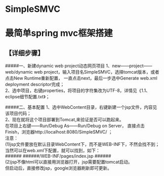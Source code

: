 # SimpleSMVC
最简单spring mvc框架搭建
===
【详细步骤】
---
#####一、新建dynamic web project动态网页项目
1、new——project——web/dynamic web project，输入项目名SimpleSMVC，选择tomcat版本，或者点击New Runtime重新配置，
一直点击next，最后一步选中Generate web.xml deployment descriptor完成；<br>
2、选中项目，右键properties，将项目的字符集改为UTF-8，详情见《1.1、eclipse细节配置.txt》；<br>

#####二、基本配置
1、选中WebContent目录，右键新建一个jsp文件，内容见该项目代码；<br>
2、现在就将这个项目部署到Tomcat,来验证是否可以跑起来。<br>
在项目上右键——Run/Debug As——Run/Debug on Server，
直接点击Finish，浏览器http://localhost:8080/SimpleSMVC/ ；<br>
注意：<br>
(1)jsp文件要放在默认目录WebContent下，而不是WEB-INF下，不然会找不到；<br>
当然可以在web.xml下配置，就可以找到，如下：<br>
######<welcome-file-list>
    ######<welcome-file>/WEB-INF/pages/index.jsp</welcome-file>
######</welcome-file-list>
<br>
(2)jsp不像html可以直接用浏览器打开，jsp需要配置tomcat启动。<br>
但启动后，直接修改jsp，google浏览器刷新即可更新。
